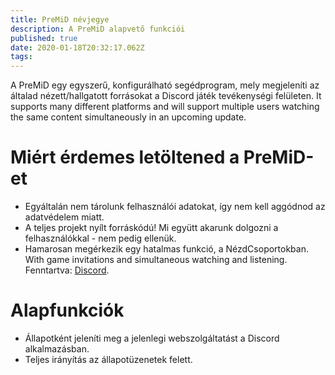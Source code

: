 ```yaml
---
title: PreMiD névjegye
description: A PreMiD alapvető funkciói
published: true
date: 2020-01-18T20:32:17.062Z
tags:
---
```


A PreMiD egy egyszerű, konfigurálható segédprogram, mely megjeleníti az általad nézett/hallgatott forrásokat a Discord játék tevékenységi felületen. It supports many different platforms and will support multiple users watching the same content simultaneously in an upcoming update.

# Miért érdemes letöltened a PreMiD-et
- Egyáltalán nem tárolunk felhasználói adatokat, így nem kell aggódnod az adatvédelem miatt.
- A teljes projekt nyílt forráskódú! Mi együtt akarunk dolgozni a felhasználókkal - nem pedig ellenük.
- Hamarosan megérkezik egy hatalmas funkció, a NézdCsoportokban. With game invitations and simultaneous watching and listening. Fenntartva: [Discord](https://discordapp.com/).

# Alapfunkciók
- Állapotként jeleníti meg a jelenlegi webszolgáltatást a Discord alkalmazásban.
- Teljes irányítás az állapotüzenetek felett.